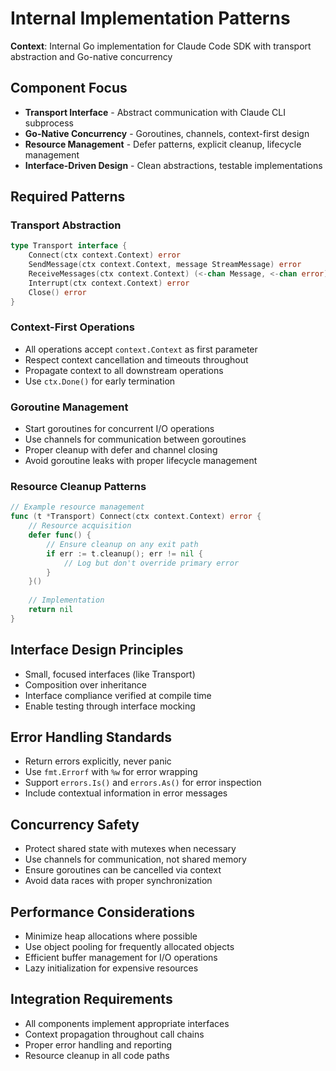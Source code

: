 # Internal Implementation Patterns

**Context**: Internal Go implementation for Claude Code SDK with transport abstraction and Go-native concurrency

## Component Focus
- **Transport Interface** - Abstract communication with Claude CLI subprocess
- **Go-Native Concurrency** - Goroutines, channels, context-first design
- **Resource Management** - Defer patterns, explicit cleanup, lifecycle management
- **Interface-Driven Design** - Clean abstractions, testable implementations

## Required Patterns

### Transport Abstraction
```go
type Transport interface {
    Connect(ctx context.Context) error
    SendMessage(ctx context.Context, message StreamMessage) error
    ReceiveMessages(ctx context.Context) (<-chan Message, <-chan error)
    Interrupt(ctx context.Context) error
    Close() error
}
```

### Context-First Operations
- All operations accept `context.Context` as first parameter
- Respect context cancellation and timeouts throughout
- Propagate context to all downstream operations
- Use `ctx.Done()` for early termination

### Goroutine Management
- Start goroutines for concurrent I/O operations
- Use channels for communication between goroutines
- Proper cleanup with defer and channel closing
- Avoid goroutine leaks with proper lifecycle management

### Resource Cleanup Patterns
```go
// Example resource management
func (t *Transport) Connect(ctx context.Context) error {
    // Resource acquisition
    defer func() {
        // Ensure cleanup on any exit path
        if err := t.cleanup(); err != nil {
            // Log but don't override primary error
        }
    }()
    
    // Implementation
    return nil
}
```

## Interface Design Principles
- Small, focused interfaces (like Transport)
- Composition over inheritance
- Interface compliance verified at compile time
- Enable testing through interface mocking

## Error Handling Standards
- Return errors explicitly, never panic
- Use `fmt.Errorf` with `%w` for error wrapping
- Support `errors.Is()` and `errors.As()` for error inspection
- Include contextual information in error messages

## Concurrency Safety
- Protect shared state with mutexes when necessary
- Use channels for communication, not shared memory
- Ensure goroutines can be cancelled via context
- Avoid data races with proper synchronization

## Performance Considerations
- Minimize heap allocations where possible
- Use object pooling for frequently allocated objects
- Efficient buffer management for I/O operations
- Lazy initialization for expensive resources

## Integration Requirements
- All components implement appropriate interfaces
- Context propagation throughout call chains
- Proper error handling and reporting
- Resource cleanup in all code paths